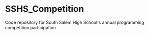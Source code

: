 # SSHS_Competition
Code repository for South Salem High School's annual programming competition participation
